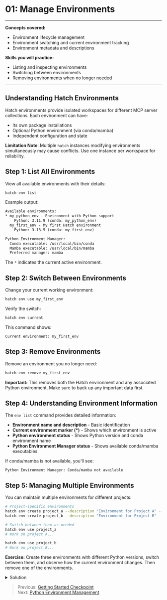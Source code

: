 # 01: Manage Environments

---
**Concepts covered:**

- Environment lifecycle management
- Environment switching and current environment tracking
- Environment metadata and descriptions

**Skills you will practice:**

- Listing and inspecting environments
- Switching between environments
- Removing environments when no longer needed

---

## Understanding Hatch Environments

Hatch environments provide isolated workspaces for different MCP server collections. Each environment can have:

- Its own package installations
- Optional Python environment (via conda/mamba)
- Independent configuration and state

**Limitation Note**: Multiple `hatch` instances modifying environments simultaneously may cause conflicts. Use one instance per workspace for reliability.

## Step 1: List All Environments

View all available environments with their details:

```bash
hatch env list
```

Example output:

```txt
Available environments:
* my_python_env - Environment with Python support
    Python: 3.11.9 (conda: my_python_env)
  my_first_env - My first Hatch environment
    Python: 3.13.5 (conda: my_first_env)

Python Environment Manager:
  Conda executable: /usr/local/bin/conda
  Mamba executable: /usr/local/bin/mamba
  Preferred manager: mamba
```

The `*` indicates the current active environment.

## Step 2: Switch Between Environments

Change your current working environment:

```bash
hatch env use my_first_env
```

Verify the switch:

```bash
hatch env current
```

This command shows:

```
Current environment: my_first_env
```

## Step 3: Remove Environments

Remove an environment you no longer need:

```bash
hatch env remove my_first_env
```

**Important:** This removes both the Hatch environment and any associated Python environment. Make sure to back up any important data first.

## Step 4: Understanding Environment Information

The `env list` command provides detailed information:

- **Environment name and description** - Basic identification
- **Current environment marker (*)** - Shows which environment is active
- **Python environment status** - Shows Python version and conda environment name
- **Python Environment Manager status** - Shows available conda/mamba executables

If conda/mamba is not available, you'll see:

```
Python Environment Manager: Conda/mamba not available
```

## Step 5: Managing Multiple Environments

You can maintain multiple environments for different projects:

```bash
# Project-specific environments
hatch env create project_a --description "Environment for Project A" --python-version 3.11
hatch env create project_b --description "Environment for Project B" --python-version 3.12

# Switch between them as needed
hatch env use project_a
# Work on project A...

hatch env use project_b  
# Work on project B...
```

**Exercise:**
Create three environments with different Python versions, switch between them, and observe how the current environment changes. Then remove one of the environments.

<details>
<summary>Solution</summary>

```bash
# Create environments
hatch env create env_311 --python-version 3.11 --description "Python 3.11 environment"
hatch env create env_312 --python-version 3.12 --description "Python 3.12 environment" 
hatch env create env_313 --python-version 3.13 --description "Python 3.13 environment"

# Switch between them
hatch env use env_311
hatch env current  # Should show env_311

hatch env use env_312
hatch env current  # Should show env_312

# List to see all three
hatch env list

# Remove one
hatch env remove env_313
```

</details>

> Previous: [Getting Started Checkpoint](../01-getting-started/04-checkpoint.md)  
> Next: [Python Environment Management](02-python-env.md)
